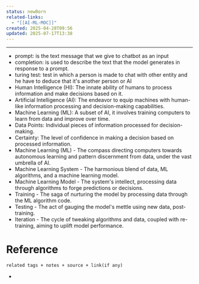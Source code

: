 ```yaml
---
status: newBorn
related-links:
  - "[[AI-ML-MOC]]"
created: 2025-04-28T09:56
updated: 2025-07-17T13:38
---
```

---

- prompt: is the text message that we give to chatbot as an input
- completion: is used to describe the text that the model generates in response to a prompt.
- turing test: test in which a person is made to chat with other entity and he have to deduce that it's another person or AI
- Human Intelligence (HI): The innate ability of humans to process information and make decisions based on it.
- Artificial Intelligence (AI): The endeavor to equip machines with human-like information processing and decision-making capabilities.
- Machine Learning (ML): A subset of AI, it involves training computers to learn from data and improve over time.
- Data Points: Individual pieces of information processed for decision-making.
- Certainty: The level of confidence in making a decision based on processed information.
- Machine Learning (ML) - The compass directing computers towards autonomous learning and pattern discernment from data, under the vast umbrella of AI.
- Machine Learning System - The harmonious blend of data, ML algorithms, and a machine learning model.
- Machine Learning Model - The system's intellect, processing data through algorithms to forge predictions or decisions.
- Training - The saga of nurturing the model by processing data through the ML algorithm code.
- Testing - The act of gauging the model's mettle using new data, post-training.
- Iteration - The cycle of tweaking algorithms and data, coupled with re-training, aiming to uplift model performance.


# Reference
`related tags + notes + source + link(if any)`
 

- 